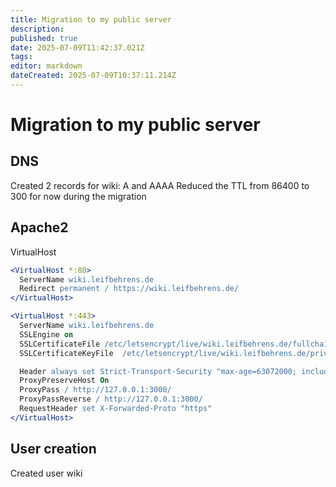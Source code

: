 ```yaml
---
title: Migration to my public server
description: 
published: true
date: 2025-07-09T11:42:37.021Z
tags: 
editor: markdown
dateCreated: 2025-07-09T10:37:11.214Z
---
```


# Migration to my public server

## DNS
Created 2 records for wiki: A and AAAA
Reduced the TTL from 86400 to 300 for now during the migration

## Apache2
VirtualHost
```apache
<VirtualHost *:80>
  ServerName wiki.leifbehrens.de
  Redirect permanent / https://wiki.leifbehrens.de/
</VirtualHost>

<VirtualHost *:443>
  ServerName wiki.leifbehrens.de
  SSLEngine on
  SSLCertificateFile /etc/letsencrypt/live/wiki.leifbehrens.de/fullchain.pem
  SSLCertificateKeyFile  /etc/letsencrypt/live/wiki.leifbehrens.de/privkey.pem

  Header always set Strict-Transport-Security "max-age=63072000; includeSubDomains"
  ProxyPreserveHost On
  ProxyPass / http://127.0.0.1:3000/
  ProxyPassReverse / http://127.0.0.1:3000/
  RequestHeader set X-Forwarded-Proto "https"
</VirtualHost>
```

## User creation
Created user wiki
